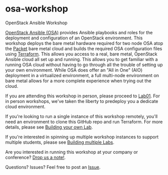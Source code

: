 # osa-workshop
OpenStack Ansible Workshop

[OpenStack Ansible (OSA)](https://docs.openstack.org/openstack-ansible/latest/) provides Ansible playbooks and roles for the deployment and configuration of an OpenStack environment. This workshop deploys the bare metal hardware required for two node OSA atop the [Packet](http://www.packet.com/) bare metal cloud and builds the required OSA configuration files using [Terraform](https://www.terraform.io/). This allows you access to a real, bare metal, OpenStack Ansible cloud all set up and running. This allows you to get familiar with a running OSA cloud without having to go through all the trouble of setting up your own environment. While OSA does offer an "All in One" (AIO) deployment in a virtualized environment, a full multi-node environment on bare metal allows for a more complete experience when trying out the cloud.

If you are attending this workshop in person, please proceed to [Lab01](Lab01.md). For in person workshops, we've taken the liberty to predeploy you a dedicate cloud environment.

If you're looking to run a single instance of this workshop remotely, you'll need an environment to clone this GitHub repo and run Terraform. For more details, please see [Building your own Lab](terraform/Readme.md).

If you're interested in spinning up multiple workshop instances to support multiple students, please see [Building multiple Labs](terraform/BuildWorkspaces/Readme.md).

Are you interested in running this workshop at your company or conference? [Drop us a note!](https://twitter.com/john_studarus).

Questions? Issues? Feel free to post an [Issue](https://github.com/openstacksandiego/osa-workshop/issues).


